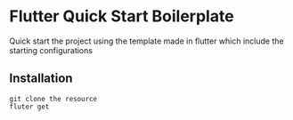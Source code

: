# Flutter Quick Start Boilerplate

Quick start the project using the template made in flutter which include the starting configurations

## Installation

```
git clone the resource
fluter get
```
